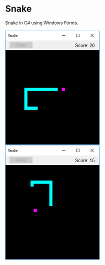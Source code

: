 # Snake
Snake in C# using Windows Forms.<br/><br/>
![Alt text](/screenshots/gameplay.png?raw=true)
![Alt text](/screenshots/lose.png?raw=true)